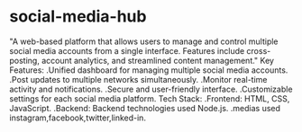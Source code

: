 # social-media-hub
"A web-based platform that allows users to manage and control multiple social media accounts from a single interface. Features include cross-posting, account analytics, and streamlined content management."
Key Features:
.Unified dashboard for managing multiple social media accounts.
.Post updates to multiple networks simultaneously.
.Monitor real-time activity and notifications.
.Secure and user-friendly interface.
.Customizable settings for each social media platform.
Tech Stack:
.Frontend: HTML, CSS, JavaScript.
.Backend: Backend technologies used Node.js.
.medias used instagram,facebook,twitter,linked-in.
